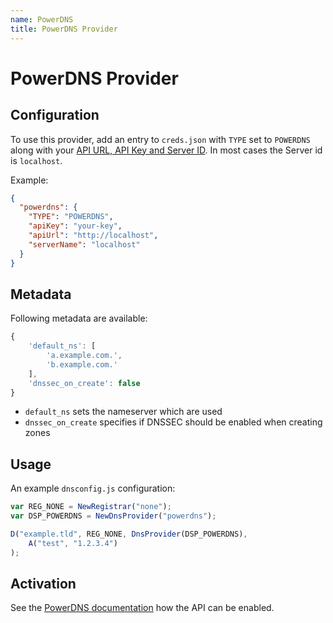 ```yaml
---
name: PowerDNS
title: PowerDNS Provider
---
```

# PowerDNS Provider

## Configuration

To use this provider, add an entry to `creds.json` with `TYPE` set to `POWERDNS`
along with your [API URL, API Key and Server ID](https://doc.powerdns.com/authoritative/http-api/index.html).
In most cases the Server id is `localhost`.

Example:

```json
{
  "powerdns": {
    "TYPE": "POWERDNS",
    "apiKey": "your-key",
    "apiUrl": "http://localhost",
    "serverName": "localhost"
  }
}
```

## Metadata
Following metadata are available:

```javascript
{
    'default_ns': [
        'a.example.com.',
        'b.example.com.'
    ],
    'dnssec_on_create': false
}
```

- `default_ns` sets the nameserver which are used
- `dnssec_on_create` specifies if DNSSEC should be enabled when creating zones

## Usage
An example `dnsconfig.js` configuration:

```javascript
var REG_NONE = NewRegistrar("none");
var DSP_POWERDNS = NewDnsProvider("powerdns");

D("example.tld", REG_NONE, DnsProvider(DSP_POWERDNS),
    A("test", "1.2.3.4")
);
```

## Activation
See the [PowerDNS documentation](https://doc.powerdns.com/authoritative/http-api/index.html) how the API can be enabled.

